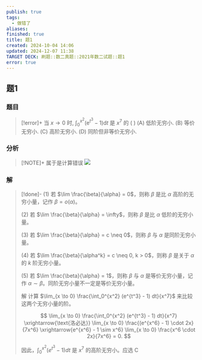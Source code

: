 ```yaml
---
publish: true
tags:
  - 做错了
aliases: 
finished: true
title: 题1
created: 2024-10-04 14:06
updated: 2024-12-07 11:38
TARGET DECK: 刷题::数二真题::2021年数二试题::题1
error: true
---
```

## 题1
### 题目
> [!error]+
> 当 $x \rightarrow 0$ 时, ${\int }_{0}^{{x}^{2}}( {{\mathrm{e}}^{{t}^{3}} - 1}) \mathrm{d}t$ 是 ${x}^{7}$ 的 ( )
> (A) 低阶无穷小. (B) 等价无穷小.
> (C) 高阶无穷小. (D) 同阶但非等价无穷小.
### 分析
> [!NOTE]+
> 属于是计算错误
> ![](https://img.hwenyi.tech/202412071937549.webp)
### 解
> [!done]-
> (1) 若 $\lim \frac{\beta}{\alpha} = 0$，则称 $\beta$ 是比 $\alpha$ 高阶的无穷小量，记作 $\beta = o(\alpha)$。
> 
> (2) 若 $\lim \frac{\beta}{\alpha} = \infty$，则称 $\beta$ 是比 $\alpha$ 低阶的无穷小量。
> 
> (3) 若 $\lim \frac{\beta}{\alpha} = c \neq 0$，则称 $\beta$ 与 $\alpha$ 是同阶无穷小量。
> 
> (4) 若 $\lim \frac{\beta}{\alpha^k} = c \neq 0, k > 0$，则称 $\beta$ 是关于 $\alpha$ 的 $k$ 阶无穷小量。
> 
> (5) 若 $\lim \frac{\beta}{\alpha} = 1$，则称 $\beta$ 与 $\alpha$ 是等价无穷小量，记作 $\alpha \sim \beta$。同阶无穷小量不一定是等价无穷小量。
> 
> 解 计算 $\lim_{x \to 0} \frac{\int_0^{x^2} (e^{t^3} - 1) dt}{x^7}$ 来比较这两个无穷小量的阶。
> 
> $$
> \lim_{x \to 0} \frac{\int_0^{x^2} (e^{t^3} - 1) dt}{x^7} \xrightarrow{\text{洛必达}} \lim_{x \to 0} \frac{(e^{x^6} - 1) \cdot 2x}{7x^6} \xrightarrow{e^{x^6} - 1 \sim x^6} \lim_{x \to 0} \frac{x^6 \cdot 2x}{7x^6} = 0.
> $$
> 
> 因此，$\int_0^{x^2} (e^{t^3} - 1) dt$ 是 $x^7$ 的高阶无穷小。应选 C
